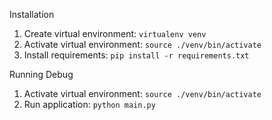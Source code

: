 Installation
1. Create virtual environment: ```virtualenv venv```
2. Activate virtual environment: ```source ./venv/bin/activate```
3. Install requirements: ```pip install -r requirements.txt```

Running Debug
1. Activate virtual environment: ```source ./venv/bin/activate```
2. Run application: ```python main.py```